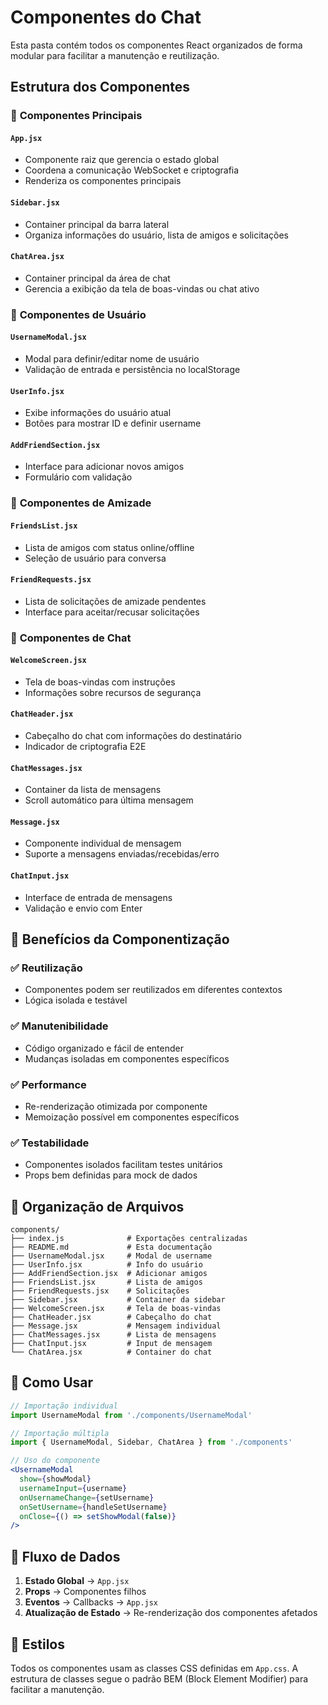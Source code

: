 # Componentes do Chat

Esta pasta contém todos os componentes React organizados de forma modular para facilitar a manutenção e reutilização.

## Estrutura dos Componentes

### 🎯 **Componentes Principais**

#### `App.jsx`
- Componente raiz que gerencia o estado global
- Coordena a comunicação WebSocket e criptografia
- Renderiza os componentes principais

#### `Sidebar.jsx`
- Container principal da barra lateral
- Organiza informações do usuário, lista de amigos e solicitações

#### `ChatArea.jsx`
- Container principal da área de chat
- Gerencia a exibição da tela de boas-vindas ou chat ativo

### 👤 **Componentes de Usuário**

#### `UsernameModal.jsx`
- Modal para definir/editar nome de usuário
- Validação de entrada e persistência no localStorage

#### `UserInfo.jsx`
- Exibe informações do usuário atual
- Botões para mostrar ID e definir username

#### `AddFriendSection.jsx`
- Interface para adicionar novos amigos
- Formulário com validação

### 👥 **Componentes de Amizade**

#### `FriendsList.jsx`
- Lista de amigos com status online/offline
- Seleção de usuário para conversa

#### `FriendRequests.jsx`
- Lista de solicitações de amizade pendentes
- Interface para aceitar/recusar solicitações

### 💬 **Componentes de Chat**

#### `WelcomeScreen.jsx`
- Tela de boas-vindas com instruções
- Informações sobre recursos de segurança

#### `ChatHeader.jsx`
- Cabeçalho do chat com informações do destinatário
- Indicador de criptografia E2E

#### `ChatMessages.jsx`
- Container da lista de mensagens
- Scroll automático para última mensagem

#### `Message.jsx`
- Componente individual de mensagem
- Suporte a mensagens enviadas/recebidas/erro

#### `ChatInput.jsx`
- Interface de entrada de mensagens
- Validação e envio com Enter

## 🔧 **Benefícios da Componentização**

### ✅ **Reutilização**
- Componentes podem ser reutilizados em diferentes contextos
- Lógica isolada e testável

### ✅ **Manutenibilidade**
- Código organizado e fácil de entender
- Mudanças isoladas em componentes específicos

### ✅ **Performance**
- Re-renderização otimizada por componente
- Memoização possível em componentes específicos

### ✅ **Testabilidade**
- Componentes isolados facilitam testes unitários
- Props bem definidas para mock de dados

## 📁 **Organização de Arquivos**

```
components/
├── index.js              # Exportações centralizadas
├── README.md             # Esta documentação
├── UsernameModal.jsx     # Modal de username
├── UserInfo.jsx          # Info do usuário
├── AddFriendSection.jsx  # Adicionar amigos
├── FriendsList.jsx       # Lista de amigos
├── FriendRequests.jsx    # Solicitações
├── Sidebar.jsx           # Container da sidebar
├── WelcomeScreen.jsx     # Tela de boas-vindas
├── ChatHeader.jsx        # Cabeçalho do chat
├── Message.jsx           # Mensagem individual
├── ChatMessages.jsx      # Lista de mensagens
├── ChatInput.jsx         # Input de mensagem
└── ChatArea.jsx          # Container do chat
```

## 🚀 **Como Usar**

```jsx
// Importação individual
import UsernameModal from './components/UsernameModal'

// Importação múltipla
import { UsernameModal, Sidebar, ChatArea } from './components'

// Uso do componente
<UsernameModal
  show={showModal}
  usernameInput={username}
  onUsernameChange={setUsername}
  onSetUsername={handleSetUsername}
  onClose={() => setShowModal(false)}
/>
```

## 🔄 **Fluxo de Dados**

1. **Estado Global** → `App.jsx`
2. **Props** → Componentes filhos
3. **Eventos** → Callbacks → `App.jsx`
4. **Atualização de Estado** → Re-renderização dos componentes afetados

## 🎨 **Estilos**

Todos os componentes usam as classes CSS definidas em `App.css`. A estrutura de classes segue o padrão BEM (Block Element Modifier) para facilitar a manutenção. 